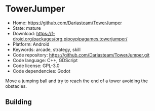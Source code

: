 # TowerJumper

- Home: https://github.com/Dariasteam/TowerJumper
- State: mature
- Download: https://f-droid.org/packages/org.pipoypipagames.towerjumper/
- Platform: Android
- Keywords: arcade, strategy, skill
- Code repository: https://github.com/Dariasteam/TowerJumper.git
- Code language: C++, GDScript
- Code license: GPL-3.0
- Code dependencies: Godot

Move a jumping ball and try to reach the end of a tower avoiding the obstacles.

## Building
